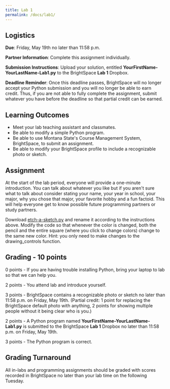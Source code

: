 ```yaml
---
title: Lab 1
permalink: /docs/lab1/
---
```


## Logistics
**Due**: Friday, May 19th no later than 11:58 p.m.

**Partner Information**: Complete this assignment individually.

**Submission Instructions**: Upload your solution, entitled **YourFirstName-YourLastName-Lab1.py** to the BrightSpace **Lab 1** Dropbox.

**Deadline Reminder**: Once this deadline passes, BrightSpace will no longer accept your Python submission and you will no longer be able to earn credit. Thus, if you are not able to fully complete the assignment, submit whatever you have before the deadline so that partial credit can be earned.

## Learning Outcomes
- Meet your lab teaching assistant and classmates.
- Be able to modify a simple Python program.
- Be able to use Montana State's Course Management System, BrightSpace, to submit an assignment.
- Be able to modify your BrightSpace profile to include a recognizable photo or sketch.

## Assignment
At the start of the lab period, everyone will provide a one-minute introduction. You can talk about whatever you like but if you aren't sure what to talk about consider stating your name, your year in school, your major, why you chose that major, your favorite hobby and a fun factoid. This will help everyone get to know possible future programming partners or study partners.

Download [etch-a-sketch.py](/etch-a-sketch.py) and rename it according to the instructions above.
Modify the code so that whenever the color is changed, both the pencil and the entire square (where you click to change colors) change to the same new color. Hint: you only need to make changes to the drawing_controls function.

## Grading - 10 points
0 points - If you are having trouble installing Python, bring your laptop to lab so that we can help you.

2 points - You attend lab and introduce yourself.

3 points - BrightSpace contains a recognizable photo or sketch no later than 11:58 p.m. on Friday, May 19th. (Partial credit: 1 point for replacing the BrightSpace default photo with anything, 2 points for showing multiple people without it being clear who is you.)

2 points - A Python program named **YourFirstName-YourLastName-Lab1.py** is submitted to the BrightSpace **Lab 1** Dropbox no later than 11:58 p.m. on Friday, May 19th.

3 points - The Python program is correct.

## Grading Turnaround
All in-labs and programming assignments should be graded with scores recorded in BrightSpace no later than your lab time on the following Tuesday.
